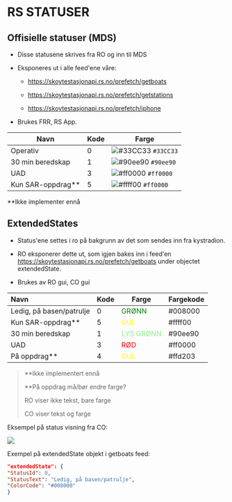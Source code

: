 # RS STATUSER

## Offisielle statuser (MDS)

- Disse statusene skrives fra RO og inn til MDS

- Eksponeres ut i alle feed'ene våre:  
  
  - https://skoytestasjonapi.rs.no/prefetch/getboats
  
  - https://skoytestasjonapi.rs.no/prefetch/getstations
  
  - https://skoytestasjonapi.rs.no/prefetch/iphone

- Brukes FRR, RS App.

| Navn              | Kode | Farge                                         |
| ----------------- | ---- | --------------------------------------------- |
| Operativ          | 0    | ![#33CC33](https://via.placeholder.com/15/33CC33/000000?text=+) `#33CC33`  | 
| 30 min beredskap  | 1    | ![#90ee90](https://via.placeholder.com/15/90ee90/000000?text=+) `#90ee90` | 
| UAD               | 3    | ![#ff0000](https://via.placeholder.com/15/ff0000/000000?text=+) `#ff0000`  | 
| Kun SAR-oppdrag** | 5    | ![#ffff00](https://via.placeholder.com/15/#ffff00/000000?text=+) `#ff0000`  |

**Ikke implementer ennå



## ExtendedStates

- Status'ene settes i ro på bakgrunn av det som sendes inn fra kystradion.

- RO eksponerer dette ut, som igjen bakes inn i feed'en https://skoytestasjonapi.rs.no/prefetch/getboats under objectet extendedState.

- Brukes av RO gui, CO gui 

| Navn                     | Kode | Farge                                         | Fargekode |
|:------------------------ | ---- | --------------------------------------------- | --------- |
| Ledig, på basen/patrulje | 0    | <span style="color: #008000">GRØNN</span>     | #008000   |
| Kun SAR-oppdrag**        | 5    | <span style="color: #ffff00">GUL</span>       | #ffff00   |
| 30 min beredskap         | 1    | <span style="color: #90ee90">LYS GRØNN</span> | #90ee90   |
| UAD                      | 3    | <span style="color: #ff0000">RØD</span>       | #ff0000   |
| På oppdrag**             | 4    | <span style="color: #FFFF00">GUL</span>       | #ffd203   |



> **Ikke implementert ennå
> 
> **På oppdrag må/bør endre farge?
> 
> RO viser ikke tekst, bare farge
> 
> CO viser tekst og farge



Eksempel på status visning fra CO:

![](C:\Users\bernt\AppData\Roaming\marktext\images\2020-10-15-11-08-13-image.png)



Exempel på extendedState objekt i getboats feed:

```json
"extendedState": {
"StatusId": 0,
"StatusText": "Ledig, på basen/patrulje",
"ColorCode": "#008000"
}
```


